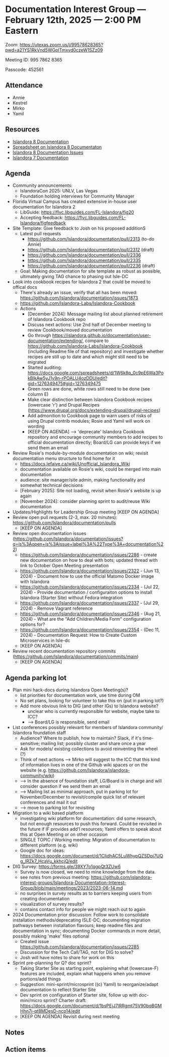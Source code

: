 # Documentation Interest Group — February 12th, 2025 — 2:00 PM Eastern

Zoom: https://utexas.zoom.us/j/99578628365?pwd=a21YS1RkVnd5WGpITmxvd0czeW1SZz09

Meeting ID: 995 7862 8365

Passcode: 452561

## Attendance
* Annie
* Kestrel
* Mirko
* Yamil

## Resources
* [Islandora 8 Documentation](https://islandora.github.io/documentation/)
* [Spreadsheet on Islandora 8 Documentaton](https://docs.google.com/spreadsheets/d/1E-kRw9xE60CKK0qL1-phzeVKjEZu3qBKZ9d3LH1hDEE/edit?usp=sharing)
* [Islandora 8 Documentation Issues](https://github.com/Islandora/documentation/issues?q=is%3Aopen+is%3Aissue+label%3A%22Type%3A+documentation%22)
* [Islandora 7 Documentation](https://wiki.lyrasis.org/display/ISLANDORA/Start)

## Agenda
- Community announcements:
    - IslandoraCon 2025: UNLV, Las Vegas
    - Foundation holding interviews for Community Manager
- Florida Virtual Campus has created extensive in-house user documentation for Islandora 2
    - LibGuide: https://flvc.libguides.com/FL-Islandora/fig20
    - Accepting feedback: https://flvc.libguides.com/FL-Islandora/figfeedback    
- Site Template: Give feedback to Josh on his proposed additionS
    - Latest pull requests
        - https://github.com/Islandora/documentation/pull/2313 (to-do Annie)
        - https://github.com/Islandora/documentation/pull/2312 (draft)
        - https://github.com/Islandora/documentation/pull/2336
        - https://github.com/Islandora/documentation/pull/2335
        - https://github.com/Islandora/documentation/pull/2236 (draft)
    - Goal: Making documentation for site template as robust as possible, ultimately giving TAG chance to phasing out Isle-DC
- Look into cookbook recipes for Islandora 2 that could be moved to offical docs
    - There's already an issue, verify that all has been moved: https://github.com/Islandora/documentation/issues/1873
    - https://github.com/Islandora-Labs/Islandora-Cookbook
    - Actions
        - [December 2024]: Message mailing list about planned retirement of Islandora Cookbook repo
        - Discuss next actions: Use 2nd half of December meeting to review Cookbook/moved documentation
        - Go through https://islandora.github.io/documentation/user-documentation/extending/, compare to https://github.com/Islandora-Labs/Islandora-Cookbook (including Readme file of that repository) and investigate whether recipes are still up to date and which might still need to be migrated
        - Started auditing: https://docs.google.com/spreadsheets/d/1W6k8p_0c9pE6Wa3PokBlkAw5yJ1y9n-rPOALU4ozDDU/edit?gid=1276349475#gid=1276349475
        - Green rows are done, white rows still need to be done (see column E)
        - Make clear distinction between Islandora Cookbook recipes (lowercase 'r') and Drupal Recipes (https://www.drupal.org/docs/extending-drupal/drupal-recipes)
        - Add admonition to Cookbook page to warn users of risks of using Drupal contrib modules; Rosie and Yamil will work on wording
        - [KEEP ON AGENDA] --> 'deprecate' Islandora Cookbook repository and encourage community members to add recipes to official documentation directly; Board/LG can provide keys if we send them an email
- Review Rosie's module-by-module documentation on wiki; revisit documentation menu structure to find home for it
    - https://docs.lefaive.ca/wiki/Unofficial_Islandora_Wiki 
    - documentation available on Rosie's wiki, could be merged into main documentation
    - audience: site manager/site admin, making functionality and somewhat technical decisions
    - [February 2025]: Site not loading, revisit when Rosie's website is up again
    - [November 2024]: consider planning sprint to audit/reuse Wiki documentation
- Updates/Highlights for Leadership Group meeting [KEEP ON AGENDA]
- Review open pull requests (2-3, max. 20 minutes): https://github.com/Islandora/documentation/pulls
    - [KEEP ON AGENDA]
- Review open documentation issues (https://github.com/Islandora/documentation/issues?q=is%3Aopen+is%3Aissue+label%3A%22Type%3A+documentation%22)
    - https://github.com/Islandora/documentation/issues/2286 - create new documentation on how to deal with bots; updated thread with link to October Open Meeting presentation
    - https://github.com/Islandora/documentation/issues/2322 - (Jun 13, 2024) - Document how to use the official Matomo Docker image with Islandora
    - https://github.com/Islandora/documentation/issues/2334 - (Jul 22, 2024) - Provide documentation / configuraiton options to install Islandora (Starter Site) without Fedora integration
    - https://github.com/Islandora/documentation/issues/2337 - (Jul 29, 2024) - Remove Vagrant reference
    - https://github.com/Islandora/documentation/issues/2346 - (Aug 21, 2024) - What are the "Add Children/Media Form" configuration options for?
    - https://github.com/Islandora/documentation/issues/2354 - (Dec 11, 2024) - Documentation Request: How to Create Custom Microservices in Isle-dc
    - [KEEP ON AGENDA]
- Review recent documentation repository commits (https://github.com/Islandora/documentation/commits/main)
    - [KEEP ON AGENDA] 

## Agenda parking lot
- Plan mini hack-docs during Islandora Open Meeting(s)?
    - list priorities for documentation work, use time during OM
    - No set plans, looking for volunteer to take this on (put in parking lot?)
  - Add more obvious link to DIG (and other IGs) to Islandora website?
    - unclear who is currently responsible for website, maybe take to ICC?
    - --> Board/LG is responsible, send email
- List conferences possibly relevant for members of Islandora community/ Islandora foundation staff
    - Audience? Where to publish, how to maintain? Slack, if it's time-sensitive; mailing list; possibly cluster and share once a year
    - Ask for models/ existing collections to avoid reinventing the wheel (?)
    - Think of next actions --> Mirko will suggest to the ICC that this kind of information lives in one of the Github wiki spaces or on the website (e.g. https://github.com/Islandora/islandora-community/wiki)
    - --> In the absence of foundation staff, LG/Board is in charge and will consider question if we send them an email
    - --> Mailing list as minimal approach, put in parking lot for November/December to revisit/compile quick list of relevant conferences and mail it out
    - --> move to parking lot for revisiting
- Migration to a wiki based platform
  - investigating wiki platform for documentation: did some research, but not enough resources to push this forward. Could be revisited in the future if IF provides add'l resources; Yamil offers to speak about this at Open Meeting or on other occasion
  - SINGLE TOPIC / Working meeting: Migration of documentation to different platform (e.g. wiki)
  - Google doc for ideas: https://docs.google.com/document/d/1CIjdhAC5LuWhypQZSDpj7UQg_IRZk7_HcaVu_kkhcjQ/edit
- DIG Survey: https://forms.gle/39XY7o1qgpQt3ZUw6
  - Survey is now closed, we need to mine knowledge from the data.
  - see notes from previous meeting: https://github.com/islandora-interest-groups/Islandora-Documentation-Interest-Group/blob/main/meetings/2023/2023-06-14.md
  - no surprises in survey results as to barriers keeping users from creating documentation
  - visualization of survey results?
  - contains contact info for people we might reach out to again
- 2024 Documentation prior discussion: Follow work to consolidate installation methods/deprecating ISLE-DC; documenting migration pathways between installation flavours; keep readme files and documentation in sync; documenting Docker commands in more detail, possibly making 'make' files optional
    - Created issue https://github.com/Islandora/documentation/issues/2285
    - Discussion for the Tech Call/TAG, not for DIG to solve?
    - Josh will have notes to share for work on this
- Sprint pre-planning for Q? doc sprint?
    - Taking Starter Site as starting point, explaining what (lowercase-F) features are included, explain what happens when you remove portions/add things
    - Suggestion: mini-sprint/microsprint ((c) Yamil) to reorganize/adapt documentation to reflect Starter Site
    - Dev sprint on configuration of Starter site, follow up with doc-mini/micro sprint? Charter draft: https://docs.google.com/document/d/1bsPEjJ7lRRgmt75V90bqBGMHhn7i-qt8MDesD-ncp14/edit
    - [KEEP ON AGENDA] Revisit during next meeting

## Notes

## Action items

